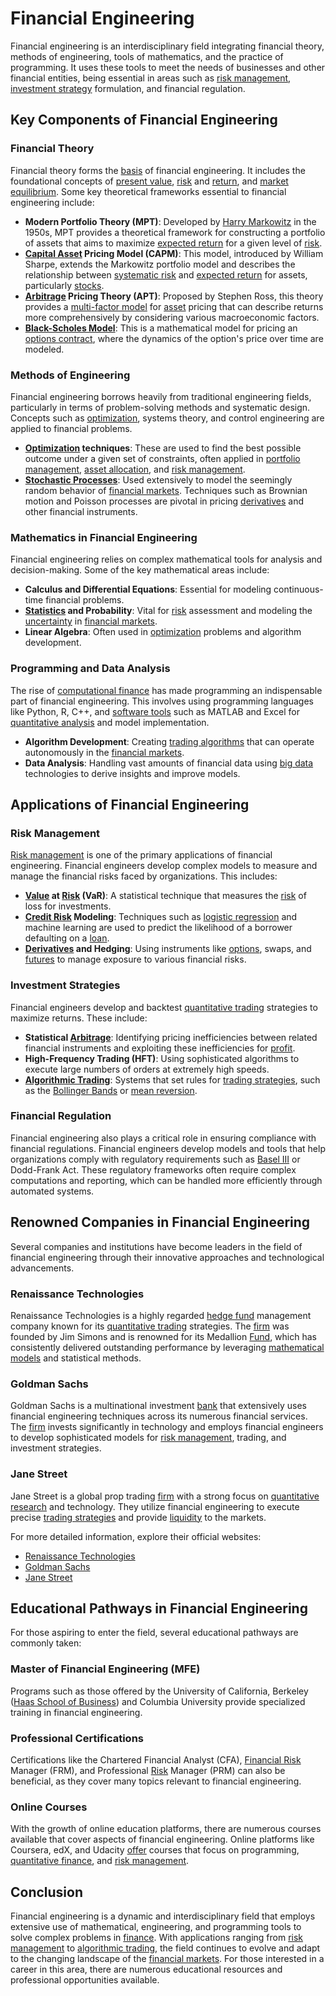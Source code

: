 # Financial Engineering

Financial engineering is an interdisciplinary field integrating financial theory, methods of engineering, tools of mathematics, and the practice of programming. It uses these tools to meet the needs of businesses and other financial entities, being essential in areas such as [risk management](../r/risk_management.md), [investment strategy](../i/investment_strategy.md) formulation, and financial regulation.

## Key Components of Financial Engineering

### Financial Theory

Financial theory forms the [basis](../b/basis.md) of financial engineering. It includes the foundational concepts of [present value](../p/present_value.md), [risk](../r/risk.md) and [return](../r/return.md), and [market](../m/market.md) [equilibrium](../e/equilibrium.md). Some key theoretical frameworks essential to financial engineering include:

- **Modern Portfolio Theory (MPT)**: Developed by [Harry Markowitz](../h/harry_markowitz.md) in the 1950s, MPT provides a theoretical framework for constructing a portfolio of assets that aims to maximize [expected return](../e/expected_return.md) for a given level of [risk](../r/risk.md).
- **[Capital Asset](../c/capital_asset.md) Pricing Model (CAPM)**: This model, introduced by William Sharpe, extends the Markowitz portfolio model and describes the relationship between [systematic risk](../s/systematic_risk.md) and [expected return](../e/expected_return.md) for assets, particularly [stocks](../s/stock.md).
- **[Arbitrage](../a/arbitrage.md) Pricing Theory (APT)**: Proposed by Stephen Ross, this theory provides a [multi-factor model](../m/multi-factor_model.md) for [asset](../a/asset.md) pricing that can describe returns more comprehensively by considering various macroeconomic factors.
- **[Black-Scholes Model](../b/black-scholes_model.md)**: This is a mathematical model for pricing an [options contract](../o/options_contract.md), where the dynamics of the option's price over time are modeled.

### Methods of Engineering

Financial engineering borrows heavily from traditional engineering fields, particularly in terms of problem-solving methods and systematic design. Concepts such as [optimization](../o/optimization.md), systems theory, and control engineering are applied to financial problems.

- **[Optimization](../o/optimization.md) techniques**: These are used to find the best possible outcome under a given set of constraints, often applied in [portfolio management](../p/portfolio_management.md), [asset allocation](../a/asset_allocation.md), and [risk management](../r/risk_management.md).
- **[Stochastic Processes](../s/stochastic_processes.md)**: Used extensively to model the seemingly random behavior of [financial markets](../f/financial_market.md). Techniques such as Brownian motion and Poisson processes are pivotal in pricing [derivatives](../d/derivatives.md) and other financial instruments.

### Mathematics in Financial Engineering

Financial engineering relies on complex mathematical tools for analysis and decision-making. Some of the key mathematical areas include:

- **Calculus and Differential Equations**: Essential for modeling continuous-time financial problems.
- **[Statistics](../s/statistics.md) and Probability**: Vital for [risk](../r/risk.md) assessment and modeling the [uncertainty](../u/uncertainty_in_trading.md) in [financial markets](../f/financial_market.md).
- **Linear Algebra**: Often used in [optimization](../o/optimization.md) problems and algorithm development.

### Programming and Data Analysis

The rise of [computational finance](../c/computational_finance.md) has made programming an indispensable part of financial engineering. This involves using programming languages like Python, R, C++, and [software tools](../s/software_tools_for_trading.md) such as MATLAB and Excel for [quantitative analysis](../q/quantitative_analysis.md) and model implementation.

- **Algorithm Development**: Creating [trading algorithms](../t/trading_algorithms.md) that can operate autonomously in the [financial markets](../f/financial_market.md).
- **Data Analysis**: Handling vast amounts of financial data using [big data](../b/big_data_in_trading.md) technologies to derive insights and improve models.

## Applications of Financial Engineering

### Risk Management

[Risk management](../r/risk_management.md) is one of the primary applications of financial engineering. Financial engineers develop complex models to measure and manage the financial risks faced by organizations. This includes:

- **[Value](../v/value.md) at [Risk](../r/risk.md) (VaR)**: A statistical technique that measures the [risk](../r/risk.md) of loss for investments.
- **[Credit Risk](../c/credit_risk.md) Modeling**: Techniques such as [logistic regression](../l/logistic_regression_in_trading.md) and machine learning are used to predict the likelihood of a borrower defaulting on a [loan](../l/loan.md).
- **[Derivatives](../d/derivatives.md) and Hedging**: Using instruments like [options](../o/options.md), swaps, and [futures](../f/futures.md) to manage exposure to various financial risks.

### Investment Strategies

Financial engineers develop and backtest [quantitative trading](../q/quantitative_trading.md) strategies to maximize returns. These include:

- **Statistical [Arbitrage](../a/arbitrage.md)**: Identifying pricing inefficiencies between related financial instruments and exploiting these inefficiencies for [profit](../p/profit.md).
- **High-Frequency Trading (HFT)**: Using sophisticated algorithms to execute large numbers of orders at extremely high speeds.
- **[Algorithmic Trading](../a/algorithmic_trading.md)**: Systems that set rules for [trading strategies](../t/trading_strategies.md), such as the [Bollinger Bands](../b/bollinger_bands.md) or [mean reversion](../m/mean_reversion.md).

### Financial Regulation

Financial engineering also plays a critical role in ensuring compliance with financial regulations. Financial engineers develop models and tools that help organizations comply with regulatory requirements such as [Basel III](../b/basel_iii.md) or Dodd-Frank Act. These regulatory frameworks often require complex computations and reporting, which can be handled more efficiently through automated systems.

## Renowned Companies in Financial Engineering

Several companies and institutions have become leaders in the field of financial engineering through their innovative approaches and technological advancements.

### Renaissance Technologies

Renaissance Technologies is a highly regarded [hedge fund](../h/hedge_fund.md) management company known for its [quantitative trading](../q/quantitative_trading.md) strategies. The [firm](../f/firm.md) was founded by Jim Simons and is renowned for its Medallion [Fund](../f/fund.md), which has consistently delivered outstanding performance by leveraging [mathematical models](../m/mathematical_models_in_trading.md) and statistical methods.

### Goldman Sachs

Goldman Sachs is a multinational investment [bank](../b/bank.md) that extensively uses financial engineering techniques across its numerous financial services. The [firm](../f/firm.md) invests significantly in technology and employs financial engineers to develop sophisticated models for [risk management](../r/risk_management.md), trading, and investment strategies.

### Jane Street

Jane Street is a global prop trading [firm](../f/firm.md) with a strong focus on [quantitative research](../q/quantitative_research.md) and technology. They utilize financial engineering to execute precise [trading strategies](../t/trading_strategies.md) and provide [liquidity](../l/liquidity.md) to the markets.

For more detailed information, explore their official websites:
- [Renaissance Technologies](https://www.rentec.com/)
- [Goldman Sachs](https://www.goldmansachs.com/)
- [Jane Street](https://www.janestreet.com/)

## Educational Pathways in Financial Engineering

For those aspiring to enter the field, several educational pathways are commonly taken:

### Master of Financial Engineering (MFE)

Programs such as those offered by the University of California, Berkeley ([Haas School of Business](../h/haas_school_of_business.md)) and Columbia University provide specialized training in financial engineering.

### Professional Certifications

Certifications like the Chartered Financial Analyst (CFA), [Financial Risk](../f/financial_risk.md) Manager (FRM), and Professional [Risk](../r/risk.md) Manager (PRM) can also be beneficial, as they cover many topics relevant to financial engineering.

### Online Courses

With the growth of online education platforms, there are numerous courses available that cover aspects of financial engineering. Online platforms like Coursera, edX, and Udacity [offer](../o/offer.md) courses that focus on programming, [quantitative finance](../q/quantitative_finance.md), and [risk management](../r/risk_management.md).

## Conclusion

Financial engineering is a dynamic and interdisciplinary field that employs extensive use of mathematical, engineering, and programming tools to solve complex problems in [finance](../f/finance.md). With applications ranging from [risk management](../r/risk_management.md) to [algorithmic trading](../a/algorithmic_trading.md), the field continues to evolve and adapt to the changing landscape of the [financial markets](../f/financial_market.md). For those interested in a career in this area, there are numerous educational resources and professional opportunities available.
